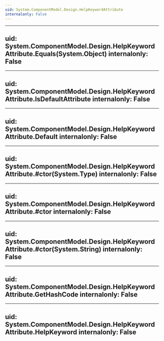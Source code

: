 ```yaml
---
uid: System.ComponentModel.Design.HelpKeywordAttribute
internalonly: False
---
```


---
uid: System.ComponentModel.Design.HelpKeywordAttribute.Equals(System.Object)
internalonly: False
---

---
uid: System.ComponentModel.Design.HelpKeywordAttribute.IsDefaultAttribute
internalonly: False
---

---
uid: System.ComponentModel.Design.HelpKeywordAttribute.Default
internalonly: False
---

---
uid: System.ComponentModel.Design.HelpKeywordAttribute.#ctor(System.Type)
internalonly: False
---

---
uid: System.ComponentModel.Design.HelpKeywordAttribute.#ctor
internalonly: False
---

---
uid: System.ComponentModel.Design.HelpKeywordAttribute.#ctor(System.String)
internalonly: False
---

---
uid: System.ComponentModel.Design.HelpKeywordAttribute.GetHashCode
internalonly: False
---

---
uid: System.ComponentModel.Design.HelpKeywordAttribute.HelpKeyword
internalonly: False
---
